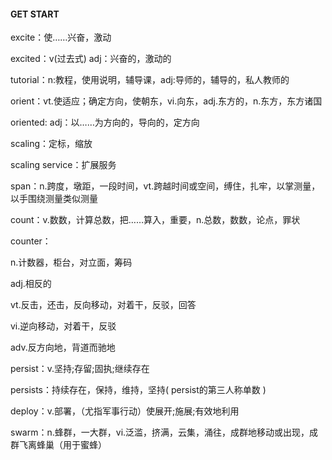#### GET START
excite：使……兴奋，激动

excited：v(过去式) adj：兴奋的，激动的

tutorial：n:教程，使用说明，辅导课，adj:导师的，辅导的，私人教师的

orient：vt.使适应；确定方向，使朝东，vi.向东，adj.东方的，n.东方，东方诸国

oriented: adj：以……为方向的，导向的，定方向

scaling：定标，缩放

scaling service：扩展服务

span：n.跨度，墩距，一段时间，vt.跨越时间或空间，缚住，扎牢，以掌测量，以手围绕测量类似测量

count：v.数数，计算总数，把……算入，重要，n.总数，数数，论点，罪状

counter：

n.计数器，柜台，对立面，筹码

adj.相反的

vt.反击，还击，反向移动，对着干，反驳，回答

vi.逆向移动，对着干，反驳

adv.反方向地，背道而驰地

persist：v.坚持;存留;固执;继续存在

persists：持续存在，保持，维持，坚持( persist的第三人称单数 )

deploy：v.部署，（尤指军事行动）使展开;施展;有效地利用

swarm：n.蜂群，一大群，vi.泛滥，挤满，云集，涌往，成群地移动或出现，成群飞离蜂巢（用于蜜蜂）